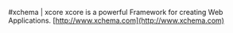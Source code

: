 #xchema | xcore
xcore is a powerful Framework for creating Web Applications.
[http://www.xchema.com](http://www.xchema.com)